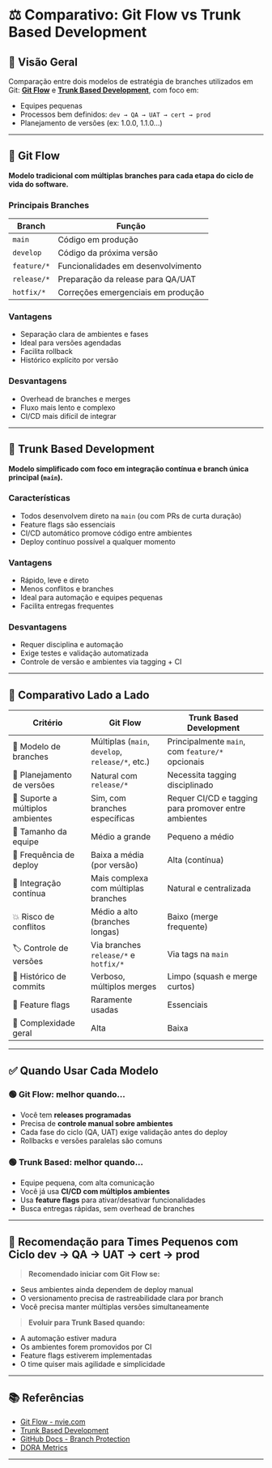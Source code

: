 # ⚖️ Comparativo: Git Flow vs Trunk Based Development

## 📌 Visão Geral

Comparação entre dois modelos de estratégia de branches utilizados em Git: **[Git Flow](GIT-FLOW.md)** e **[Trunk Based Development](GIT-TRUNK)**, com foco em:

- Equipes pequenas
- Processos bem definidos: `dev → QA → UAT → cert → prod`
- Planejamento de versões (ex: 1.0.0, 1.1.0...)

---

## 🌳 Git Flow

**Modelo tradicional com múltiplas branches para cada etapa do ciclo de vida do software.**

### Principais Branches

| Branch        | Função                                               |
|---------------|------------------------------------------------------|
| `main`        | Código em produção                                   |
| `develop`     | Código da próxima versão                             |
| `feature/*`   | Funcionalidades em desenvolvimento                   |
| `release/*`   | Preparação da release para QA/UAT                    |
| `hotfix/*`    | Correções emergenciais em produção                   |

### Vantagens

- Separação clara de ambientes e fases
- Ideal para versões agendadas
- Facilita rollback
- Histórico explícito por versão

### Desvantagens

- Overhead de branches e merges
- Fluxo mais lento e complexo
- CI/CD mais difícil de integrar

---

## 🌱 Trunk Based Development

**Modelo simplificado com foco em integração contínua e branch única principal (`main`).**

### Características

- Todos desenvolvem direto na `main` (ou com PRs de curta duração)
- Feature flags são essenciais
- CI/CD automático promove código entre ambientes
- Deploy contínuo possível a qualquer momento

### Vantagens

- Rápido, leve e direto
- Menos conflitos e branches
- Ideal para automação e equipes pequenas
- Facilita entregas frequentes

### Desvantagens

- Requer disciplina e automação
- Exige testes e validação automatizada
- Controle de versão e ambientes via tagging + CI

---

## 🧩 Comparativo Lado a Lado

| Critério                           | Git Flow                                                  | Trunk Based Development                                |
|-----------------------------------|------------------------------------------------------------|--------------------------------------------------------|
| 🔀 Modelo de branches              | Múltiplas (`main`, `develop`, `release/*`, etc.)          | Principalmente `main`, com `feature/*` opcionais       |
| 📅 Planejamento de versões         | Natural com `release/*`                                   | Necessita tagging disciplinado                        |
| 🚧 Suporte a múltiplos ambientes   | Sim, com branches específicas                              | Requer CI/CD e tagging para promover entre ambientes  |
| 👥 Tamanho da equipe               | Médio a grande                                             | Pequeno a médio                                        |
| 🔁 Frequência de deploy            | Baixa a média (por versão)                                | Alta (contínua)                                        |
| 🧪 Integração contínua             | Mais complexa com múltiplas branches                      | Natural e centralizada                                |
| 💥 Risco de conflitos              | Médio a alto (branches longas)                            | Baixo (merge frequente)                               |
| 🏷️ Controle de versões            | Via branches `release/*` e `hotfix/*`                      | Via tags na `main`                                     |
| 🧼 Histórico de commits            | Verboso, múltiplos merges                                 | Limpo (squash e merge curtos)                         |
| 🧪 Feature flags                   | Raramente usadas                                           | Essenciais                                             |
| 🚀 Complexidade geral              | Alta                                                       | Baixa                                                  |

---

## ✅ Quando Usar Cada Modelo

### 🟢 **Git Flow: melhor quando...**

- Você tem **releases programadas**
- Precisa de **controle manual sobre ambientes**
- Cada fase do ciclo (QA, UAT) exige validação antes do deploy
- Rollbacks e versões paralelas são comuns

### 🟢 **Trunk Based: melhor quando...**

- Equipe pequena, com alta comunicação
- Você já usa **CI/CD com múltiplos ambientes**
- Usa **feature flags** para ativar/desativar funcionalidades
- Busca entregas rápidas, sem overhead de branches

---

## 🎯 Recomendação para Times Pequenos com Ciclo dev → QA → UAT → cert → prod

> **Recomendado iniciar com Git Flow se:**

- Seus ambientes ainda dependem de deploy manual
- O versionamento precisa de rastreabilidade clara por branch
- Você precisa manter múltiplas versões simultaneamente

> **Evoluir para Trunk Based quando:**

- A automação estiver madura
- Os ambientes forem promovidos por CI
- Feature flags estiverem implementadas
- O time quiser mais agilidade e simplicidade

---

## 📚 Referências

- [Git Flow - nvie.com](https://nvie.com/posts/a-successful-git-branching-model/)
- [Trunk Based Development](https://trunkbaseddevelopment.com/)
- [GitHub Docs - Branch Protection](https://docs.github.com/en/repositories/configuring-branches-and-merges-in-your-repository/managing-a-branch-protection-rule)
- [DORA Metrics](https://cloud.google.com/devops)

---

